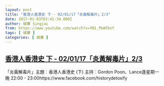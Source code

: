 ```yaml
---
layout: post
title: "香港人香港史 下 - 02/01/17「炎黃解毒片」2/3"
date: 2017-01-03T03:41:34.000Z
author: 城寨 Singjai
from: https://www.youtube.com/watch?v=YN1_PbAFbxY
tags: [ 城寨 ]
categories: [ 城寨 ]
---
```

<!--1483414894000-->
[香港人香港史 下 - 02/01/17「炎黃解毒片」2/3](https://www.youtube.com/watch?v=YN1_PbAFbxY)
------

<div>
「炎黃解毒片」主題︰香港人香港史 (下) 主持︰Gordon Poon、Lance逢星期一晚 22:00 - 23:00https://www.facebook.com/historydetoxify
</div>
